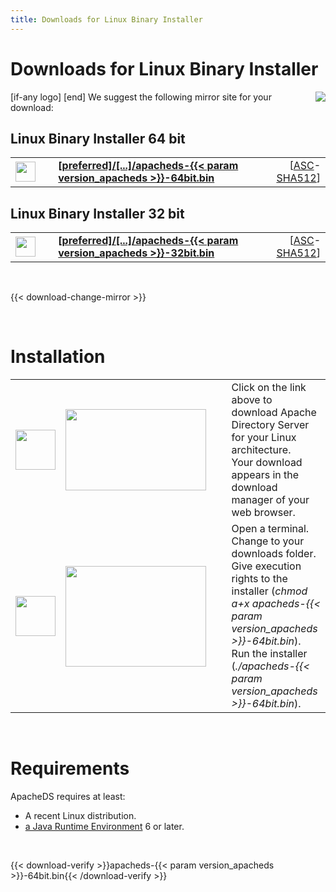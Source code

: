 ```yaml
---
title: Downloads for Linux Binary Installer
---
```


# Downloads for Linux Binary Installer

<p>
    [if-any logo]
    <a href="[link]"><img align="right" src="[logo]" border="0" /></a>
    [end]
    We suggest the following mirror site for your download:
</p>

## Linux Binary Installer 64 bit

<p>
    <div class="download">
        <table width="100%" class="noBorder">
            <tr>
                <td>
                    <a href="[preferred]/directory/apacheds/dist/{{< param version_apacheds >}}/apacheds-{{< param version_apacheds >}}-64bit.bin">
                        <img src="/images/download.png" width="32" height="32" border="0"/>
                    </a>
                </td>
                <td>&nbsp;</td>
                <td>
                    <a href="[preferred]/directory/apacheds/dist/{{< param version_apacheds >}}/apacheds-{{< param version_apacheds >}}-64bit.bin">
                        <strong>
                            [preferred]/&#91;...&#93;/apacheds-{{< param version_apacheds >}}-64bit.bin
                        </strong>
                    </a>
                </td>
                <td align="right">
                    [<a href="https://downloads.apache.org/directory/apacheds/dist/{{< param version_apacheds >}}/apacheds-{{< param version_apacheds >}}-64bit.bin.asc">ASC</a>-<a href="https://downloads.apache.org/directory/apacheds/dist/{{< param version_apacheds >}}/apacheds-{{< param version_apacheds >}}-64bit.bin.sha512">SHA512</a>]
                </td>
            </tr>
        </table>
    </div>
</p>

## Linux Binary Installer 32 bit

<p>
    <div class="download">
        <table width="100%" class="noBorder">
            <tr>
                <td>
                    <a href="[preferred]/directory/apacheds/dist/{{< param version_apacheds >}}/apacheds-{{< param version_apacheds >}}-32bit.bin">
                        <img src="/images/download.png" width="32" height="32" border="0"/>
                    </a>
                </td>
                <td>&nbsp;</td>
                <td>
                    <a href="[preferred]/directory/apacheds/dist/{{< param version_apacheds >}}/apacheds-{{< param version_apacheds >}}-32bit.bin">
                        <strong>
                            [preferred]/&#91;...&#93;/apacheds-{{< param version_apacheds >}}-32bit.bin
                        </strong>
                    </a>
                </td>
                <td align="right">
                    [<a href="https://downloads.apache.org/directory/apacheds/dist/{{< param version_apacheds >}}/apacheds-{{< param version_apacheds >}}-32bit.bin.asc">ASC</a>-<a href="https://downloads.apache.org/directory/apacheds/dist/{{< param version_apacheds >}}/apacheds-{{< param version_apacheds >}}-32bit.bin.sha512">SHA512</a>]
                </td>
            </tr>
        </table>
    </div>
</p>

<p>&nbsp;</p>

{{< download-change-mirror >}}

<p>&nbsp;</p>

# Installation
                    
<p>
    <table class="noBorder">
        <tr>
            <td width="64" height="64"><img src="/images/figure_1.gif" width="64" height="64"/></td>
            <td><img src="images/installation_linux_bin_1.jpg" width="225" height="130"/></td>
            <td>&nbsp;&nbsp;</td>
            <td>Click on the link above to download Apache Directory Server for your Linux architecture.<br />Your download appears in the download manager of your web browser.</td>
        </tr>
        <tr>
            <td width="64" height="64"><img src="/images/figure_2.gif" width="64" height="64"/></td>
            <td><img src="images/installation_linux_bin_2.jpg" width="225" height="161"/></td>
            <td>&nbsp;&nbsp;</td>
            <td>Open a terminal.<br>
                Change to your downloads folder.<br>
                Give execution rights to the installer (<em>chmod a+x apacheds-{{< param version_apacheds >}}-64bit.bin</em>).<br>
                Run the installer (<em>./apacheds-{{< param version_apacheds >}}-64bit.bin</em>).</td>
        </tr>
    </table>
</p>

<p>&nbsp;</p>

# Requirements

ApacheDS requires at least:

* A recent Linux distribution.
* [a Java Runtime Environment](https://www.java.com/) 6 or later.

<p>&nbsp;</p>

{{< download-verify >}}apacheds-{{< param version_apacheds >}}-64bit.bin{{< /download-verify >}}
